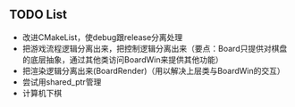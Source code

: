 ## TODO List
- 改进CMakeList，使debug跟release分离处理
- 把游戏流程逻辑分离出来，把控制逻辑分离出来（要点：Board只提供对棋盘的底层抽象，通过其他类访问BoardWin来提供其他功能）
- 把渲染逻辑分离出来(BoardRender)（用以解决上层类与BoardWin的交互）
- 尝试用shared_ptr管理
- 计算机下棋